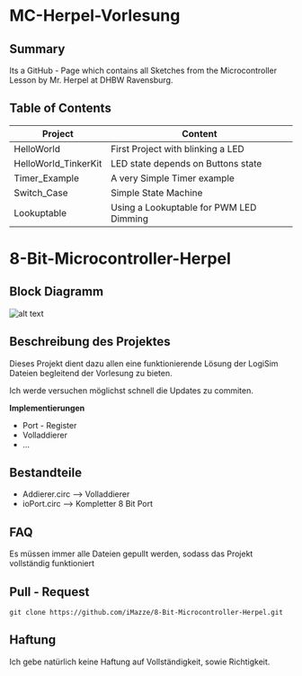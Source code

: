 # MC-Herpel-Vorlesung
## Summary
Its a GitHub - Page which contains all Sketches from the Microcontroller Lesson by Mr. Herpel at DHBW Ravensburg.

## Table of Contents
| Project  | Content |
| ------------- | ------------- |
| HelloWorld  		| First Project with blinking a LED  |
| HelloWorld_TinkerKit  | LED state depends on Buttons state  |
| Timer_Example		| A very Simple Timer example |
| Switch_Case		| Simple State Machine |
| Lookuptable		| Using a Lookuptable for PWM LED Dimming |

# 8-Bit-Microcontroller-Herpel

## Block Diagramm ##
![alt text](https://www.researchgate.net/profile/Mehrdad_Nourani/publication/4040964/figure/fig1/AS:394697823539226@1471114702391/Intel-8051-microcontroller-block-diagram.png)

## Beschreibung des Projektes
Dieses Projekt dient dazu allen eine funktionierende Lösung der LogiSim Dateien begleitend der Vorlesung zu bieten.

Ich werde versuchen möglichst schnell die Updates zu commiten.

**Implementierungen**

- Port - Register
- Volladdierer
- ...

## Bestandteile ##
- Addierer.circ --> Volladdierer
- ioPort.circ --> Kompletter 8 Bit Port

## FAQ ##
Es müssen immer alle Dateien gepullt werden, sodass das Projekt vollständig funktioniert

## Pull - Request ##
```
git clone https://github.com/iMazze/8-Bit-Microcontroller-Herpel.git
```

## Haftung ##
Ich gebe natürlich keine Haftung auf Vollständigkeit, sowie Richtigkeit.

